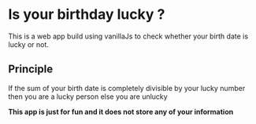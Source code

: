 # Is your birthday lucky ?

This is a web app build using vanillaJs to check whether your birth date is lucky or not.

## Principle

If the sum of your birth date is completely divisible by your lucky number then you are a lucky person else you are unlucky

**This app is just for fun and it does not store any of your information**
